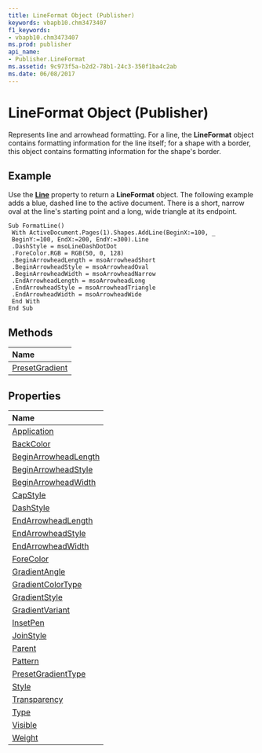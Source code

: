 ```yaml
---
title: LineFormat Object (Publisher)
keywords: vbapb10.chm3473407
f1_keywords:
- vbapb10.chm3473407
ms.prod: publisher
api_name:
- Publisher.LineFormat
ms.assetid: 9c973f5a-b2d2-78b1-24c3-350f1ba4c2ab
ms.date: 06/08/2017
---
```



# LineFormat Object (Publisher)

Represents line and arrowhead formatting. For a line, the **LineFormat** object contains formatting information for the line itself; for a shape with a border, this object contains formatting information for the shape's border.
 


## Example

Use the **[Line](shape-line-property-publisher.md)** property to return a **LineFormat** object. The following example adds a blue, dashed line to the active document. There is a short, narrow oval at the line's starting point and a long, wide triangle at its endpoint.
 

 

```
Sub FormatLine() 
 With ActiveDocument.Pages(1).Shapes.AddLine(BeginX:=100, _ 
 BeginY:=100, EndX:=200, EndY:=300).Line 
 .DashStyle = msoLineDashDotDot 
 .ForeColor.RGB = RGB(50, 0, 128) 
 .BeginArrowheadLength = msoArrowheadShort 
 .BeginArrowheadStyle = msoArrowheadOval 
 .BeginArrowheadWidth = msoArrowheadNarrow 
 .EndArrowheadLength = msoArrowheadLong 
 .EndArrowheadStyle = msoArrowheadTriangle 
 .EndArrowheadWidth = msoArrowheadWide 
 End With 
End Sub
```


## Methods



|**Name**|
|:-----|
|[PresetGradient](lineformat-presetgradient-method-publisher.md)|

## Properties



|**Name**|
|:-----|
|[Application](lineformat-application-property-publisher.md)|
|[BackColor](lineformat-backcolor-property-publisher.md)|
|[BeginArrowheadLength](lineformat-beginarrowheadlength-property-publisher.md)|
|[BeginArrowheadStyle](lineformat-beginarrowheadstyle-property-publisher.md)|
|[BeginArrowheadWidth](lineformat-beginarrowheadwidth-property-publisher.md)|
|[CapStyle](lineformat-capstyle-property-publisher.md)|
|[DashStyle](lineformat-dashstyle-property-publisher.md)|
|[EndArrowheadLength](lineformat-endarrowheadlength-property-publisher.md)|
|[EndArrowheadStyle](lineformat-endarrowheadstyle-property-publisher.md)|
|[EndArrowheadWidth](lineformat-endarrowheadwidth-property-publisher.md)|
|[ForeColor](lineformat-forecolor-property-publisher.md)|
|[GradientAngle](lineformat-gradientangle-property-publisher.md)|
|[GradientColorType](lineformat-gradientcolortype-property-publisher.md)|
|[GradientStyle](lineformat-gradientstyle-property-publisher.md)|
|[GradientVariant](lineformat-gradientvariant-property-publisher.md)|
|[InsetPen](lineformat-insetpen-property-publisher.md)|
|[JoinStyle](lineformat-joinstyle-property-publisher.md)|
|[Parent](lineformat-parent-property-publisher.md)|
|[Pattern](lineformat-pattern-property-publisher.md)|
|[PresetGradientType](lineformat-presetgradienttype-property-publisher.md)|
|[Style](lineformat-style-property-publisher.md)|
|[Transparency](lineformat-transparency-property-publisher.md)|
|[Type](lineformat-type-property-publisher.md)|
|[Visible](lineformat-visible-property-publisher.md)|
|[Weight](lineformat-weight-property-publisher.md)|

